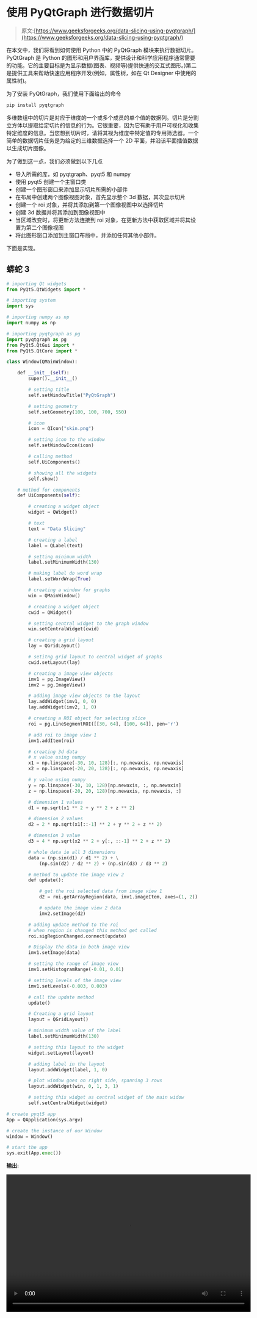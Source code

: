 # 使用 PyQtGraph 进行数据切片

> 原文:[https://www.geeksforgeeks.org/data-slicing-using-pyqtgraph/](https://www.geeksforgeeks.org/data-slicing-using-pyqtgraph/)

在本文中，我们将看到如何使用 Python 中的 PyQtGraph 模块来执行数据切片。PyQtGraph 是 Python 的图形和用户界面库，提供设计和科学应用程序通常需要的功能。它的主要目标是为显示数据(图表、视频等)提供快速的交互式图形。)第二是提供工具来帮助快速应用程序开发(例如，属性树，如在 Qt Designer 中使用的属性树)。

为了安装 PyQtGraph，我们使用下面给出的命令

```py
pip install pyqtgraph

```

多维数组中的切片是对应于维度的一个或多个成员的单个值的数据列。切片是分割立方体以提取给定切片的信息的行为。它很重要，因为它有助于用户可视化和收集特定维度的信息。当您想到切片时，请将其视为维度中特定值的专用筛选器。一个简单的数据切片任务是为给定的三维数据选择一个 2D 平面，并沿该平面插值数据以生成切片图像。

为了做到这一点，我们必须做到以下几点

*   导入所需的库，如 pyqtgraph、pyqt5 和 numpy
*   使用 pyqt5 创建一个主窗口类
*   创建一个图形窗口来添加显示切片所需的小部件
*   在布局中创建两个图像视图对象，首先显示整个 3d 数据，其次显示切片
*   创建一个 roi 对象，并将其添加到第一个图像视图中以选择切片
*   创建 3d 数据并将其添加到图像视图中
*   当区域改变时，将更新方法连接到 roi 对象，在更新方法中获取区域并将其设置为第二个图像视图
*   将此图形窗口添加到主窗口布局中，并添加任何其他小部件。

下面是实现。

## 蟒蛇 3

```py
# importing Qt widgets
from PyQt5.QtWidgets import *

# importing system
import sys

# importing numpy as np
import numpy as np

# importing pyqtgraph as pg
import pyqtgraph as pg
from PyQt5.QtGui import *
from PyQt5.QtCore import *

class Window(QMainWindow):

    def __init__(self):
        super().__init__()

        # setting title
        self.setWindowTitle("PyQtGraph")

        # setting geometry
        self.setGeometry(100, 100, 700, 550)

        # icon
        icon = QIcon("skin.png")

        # setting icon to the window
        self.setWindowIcon(icon)

        # calling method
        self.UiComponents()

        # showing all the widgets
        self.show()

    # method for components
    def UiComponents(self):

        # creating a widget object
        widget = QWidget()

        # text
        text = "Data Slicing"

        # creating a label
        label = QLabel(text)

        # setting minimum width
        label.setMinimumWidth(130)

        # making label do word wrap
        label.setWordWrap(True)

        # creating a window for graphs
        win = QMainWindow()

        # creating a widget object
        cwid = QWidget()

        # setting central widget to the graph window
        win.setCentralWidget(cwid)

        # creating a grid layout
        lay = QGridLayout()

        # setitng grid layout to central widget of graphs
        cwid.setLayout(lay)

        # creating a image view objects
        imv1 = pg.ImageView()
        imv2 = pg.ImageView()

        # adding image view objects to the layout
        lay.addWidget(imv1, 0, 0)
        lay.addWidget(imv2, 1, 0)

        # creating a ROI object for selecting slice
        roi = pg.LineSegmentROI([[30, 64], [100, 64]], pen='r')

        # add roi to image view 1
        imv1.addItem(roi)

        # creating 3d data
        # x value using numpy
        x1 = np.linspace(-30, 10, 128)[:, np.newaxis, np.newaxis]
        x2 = np.linspace(-20, 20, 128)[:, np.newaxis, np.newaxis]

        # y value using numpy
        y = np.linspace(-30, 10, 128)[np.newaxis, :, np.newaxis]
        z = np.linspace(-20, 20, 128)[np.newaxis, np.newaxis, :]

        # dimension 1 values
        d1 = np.sqrt(x1 ** 2 + y ** 2 + z ** 2)

        # dimension 2 values
        d2 = 2 * np.sqrt(x1[::-1] ** 2 + y ** 2 + z ** 2)

        # dimension 3 value
        d3 = 4 * np.sqrt(x2 ** 2 + y[:, ::-1] ** 2 + z ** 2)

        # whole data ie all 3 dimensions
        data = (np.sin(d1) / d1 ** 2) + \
            (np.sin(d2) / d2 ** 2) + (np.sin(d3) / d3 ** 2)

        # method to update the image view 2
        def update():

            # get the roi selected data from image view 1
            d2 = roi.getArrayRegion(data, imv1.imageItem, axes=(1, 2))

            # update the image view 2 data
            imv2.setImage(d2)

        # adding update method to the roi
        # when region is changed this method get called
        roi.sigRegionChanged.connect(update)

        # Display the data in both image view
        imv1.setImage(data)

        # setting the range of image view
        imv1.setHistogramRange(-0.01, 0.01)

        # setting levels of the image view
        imv1.setLevels(-0.003, 0.003)

        # call the update method
        update()

        # Creating a grid layout
        layout = QGridLayout()

        # minimum width value of the label
        label.setMinimumWidth(130)

        # setting this layout to the widget
        widget.setLayout(layout)

        # adding label in the layout
        layout.addWidget(label, 1, 0)

        # plot window goes on right side, spanning 3 rows
        layout.addWidget(win, 0, 1, 3, 1)

        # setting this widget as central widget of the main widow
        self.setCentralWidget(widget)

# create pyqt5 app
App = QApplication(sys.argv)

# create the instance of our Window
window = Window()

# start the app
sys.exit(App.exec())
```

**输出:**

<video class="wp-video-shortcode" id="video-509158-1" width="640" height="360" preload="metadata" controls=""><source type="video/mp4" src="https://media.geeksforgeeks.org/wp-content/uploads/20201018004955/PyQtGraph-2020-10-18-00-48-37.mp4?_=1">[https://media.geeksforgeeks.org/wp-content/uploads/20201018004955/PyQtGraph-2020-10-18-00-48-37.mp4](https://media.geeksforgeeks.org/wp-content/uploads/20201018004955/PyQtGraph-2020-10-18-00-48-37.mp4)</video>